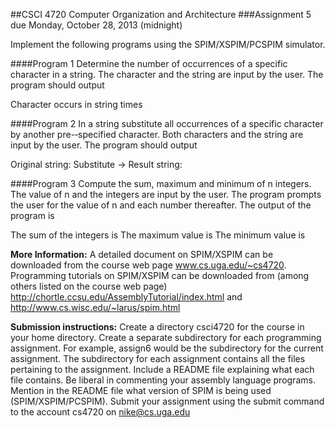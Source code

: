 ##CSCI 4720 Computer Organization and Architecture 
###Assignment 5 due Monday, October 28, 2013 (midnight)  

Implement the following programs using the SPIM/XSPIM/PCSPIM simulator. 
 
####Program 1 
Determine the number of occurrences of a specific character in a string. The character and the 
string are input by the user. The program should output 
 
Character <ch> occurs in string <string> <n> times

 
####Program 2 
In a string substitute all occurrences of a specific character by another pre-­‐specified character. Both characters and the string are input by the user. The program should output 


Original string: <string> Substitute <ch> → <ch> Result string: <string>



####Program 3 
Compute the sum, maximum and minimum of n integers. The value of n and the integers are input by the user. The program prompts the user for the value of n and each number thereafter. The output of the program is 

The sum of the <n> integers is <sum> The maximum value is <max>
The minimum value is <min>

**More Information:** A detailed document on SPIM/XSPIM can be downloaded from the course web page www.cs.uga.edu/~cs4720. Programming tutorials on SPIM/XSPIM can be downloaded from (among others listed on the course web page) http://chortle.ccsu.edu/AssemblyTutorial/index.html and http://www.cs.wisc.edu/~larus/spim.html 
 
**Submission instructions:** Create a directory csci4720 for the course in your home directory. Create a separate subdirectory for each programming assignment. For example, assign6 would be the subdirectory for the current assignment. The subdirectory for each assignment contains all the files pertaining to the assignment. Include a README file explaining what each file contains. Be liberal in commenting your assembly language programs. Mention in the README file what version of SPIM is being used (SPIM/XSPIM/PCSPIM). Submit your assignment using the submit command to the account cs4720 on nike@cs.uga.edu 
